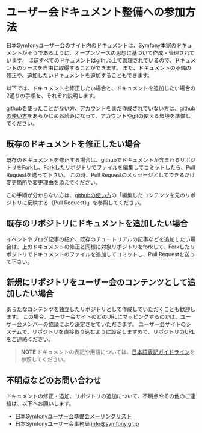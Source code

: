 ユーザー会ドキュメント整備への参加方法
======================================

日本Symfonyユーザー会のサイト内のドキュメントは、Symfony本家のドキュメントがそうであるように、オープンソースの思想に基づいて作成・管理されています。
ほぼすべてのドキュメントは[github](http://github.com/)上で管理されているので、ドキュメントのソースを自由に取得することができます。
また、ドキュメントの不備の修正や、追加したいドキュメントを追加することもできます。

以下では、ドキュメントを修正したい場合と、ドキュメントを追加したい場合の2通りの手順を、それぞれ説明します。

githubを使ったことがない方、アカウントをまだ作成されていない方は、[githubの使い方](github-howto)をあらかじめお読みになって、アカウントやgitの使える環境を準備してください。



既存のドキュメントを修正したい場合
----------------------------------

既存のドキュメントを修正する場合は、githubでドキュメントが含まれるリポジトリをForkし、Forkしたリポジトリでファイルを編集してコミットしたら、Pull Requestを送って下さい。
この時、Pull Requestのメッセージとしてできるだけ変更箇所や変更理由を添えてください。

この手順が分からない方は、[githubの使い方](github-howto)の「編集したコンテンツを元のリポジトリに反映する（Pull Request）」を参照してください。



既存のリポジトリにドキュメントを追加したい場合
----------------------------------------------

イベントやブログ記事の紹介、既存のチュートリアルの記事などを追加したい場合は、上のドキュメントの修正と同様に対象リポジトリをforkして、Forkしたリポジトリでドキュメントのファイルを追加してコミットし、Pull Requestを送って下さい。



新規にリポジトリをユーザー会のコンテンツとして追加したい場合
------------------------------------------------------------

あらたなコンテンツを独立したリポジトリとして作成していただくことも歓迎します。
この場合、ユーザー会サイトのどのURLにマッピングするのかは、ユーザー会メンバーの協議により決定させていただきます。
ユーザー会サイトのシステムで、リポジトリを直接取り込むように設定しますので、リポジトリのURLをご連絡ください。


> **NOTE**
> ドキュメントの表記や用語については、[日本語表記ガイドライン](japanese-style)を参照してください。



不明点などのお問い合わせ
------------------------

ドキュメントの修正・追加、リポジトリの追加について、不明点やその他のご連絡は、以下へお願いします。

- [日本Symfonyユーザー会準備会メーリングリスト](http://groups.google.com/group/symfony-users-pre)
- 日本Symfonyユーザー会事務局 info@symfony.gr.jp



